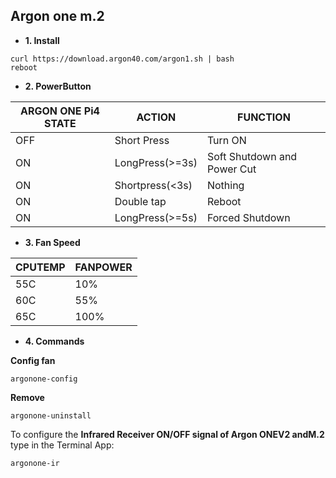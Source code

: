 ## Argon one m.2

- **1. Install**

```
curl https://download.argon40.com/argon1.sh | bash
reboot
```

- **2. PowerButton**

|ARGON ONE Pi4 STATE|ACTION|FUNCTION|
|----|----|----|
|OFF|Short Press|Turn ON|
|ON|LongPress(>=3s)|Soft Shutdown and Power Cut|
|ON|Shortpress(<3s)|Nothing|
|ON|Double tap|Reboot|
|ON|LongPress(>=5s)|Forced Shutdown|

- **3. Fan Speed**

|CPUTEMP|FANPOWER|
|----|----|
|55C|10%|
|60C|55%|
|65C|100%|

- **4. Commands**

**Config fan**

```
argonone-config
```

**Remove**

```
argonone-uninstall
```

To configure the **Infrared Receiver ON/OFF signal of Argon ONEV2 andM.2** type in the Terminal App:

```
argonone-ir
```

